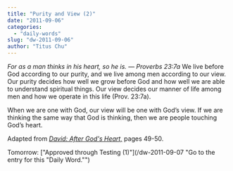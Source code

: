 ```yaml
---
title: "Purity and View (2)"
date: "2011-09-06"
categories: 
  - "daily-words"
slug: "dw-2011-09-06"
author: "Titus Chu"
---
```


_For as a man thinks in his heart, so he is. — Proverbs 23:7a_ We live before God according to our purity, and we live among men according to our view. Our purity decides how well we grow before God and how well we are able to understand spiritual things. Our view decides our manner of life among men and how we operate in this life (Prov. 23:7a).

When we are one with God, our view will be one with God’s view. If we are thinking the same way that God is thinking, then we are people touching God’s heart.

Adapted from _[David: After God's Heart,](/book-david "Go to the listing for this book.")_ pages 49-50.

Tomorrow: ["Approved through Testing (1)"](/dw-2011-09-07 "Go to the entry for this "Daily Word."")
